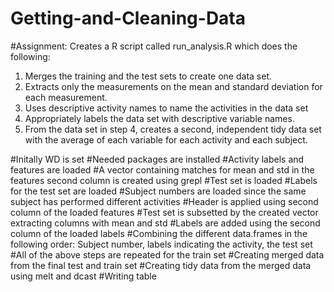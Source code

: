 # Getting-and-Cleaning-Data
#Assignment: 
Creates a R script called run_analysis.R which does the following:

1. Merges the training and the test sets to create one data set.
2. Extracts only the measurements on the mean and standard deviation for each measurement. 
3. Uses descriptive activity names to name the activities in the data set
4. Appropriately labels the data set with descriptive variable names. 
5. From the data set in step 4, creates a second, independent tidy data set with the average of each variable for each activity and each subject.

#Initally WD is set
#Needed packages are installed
#Activity labels and features are loaded
#A vector containing matches for mean and std in the features second column is created using grepl
#Test set is loaded
#Labels for the test set are loaded
#Subject numbers are loaded since the same subject has performed different activities
#Header is applied using second column of the loaded features
#Test set is subsetted by the created vector extracting columns with mean and std
#Labels are added using the second column of the loaded labels
#Combining the different data.frames in the following order: Subject number, labels indicating the activity, the test set
#All of the above steps are repeated for the train set
#Creating merged data from the final test and train set
#Creating tidy data from the merged data using melt and dcast
#Writing table
